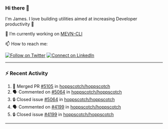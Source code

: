 ### Hi there 👋

I'm James. I love building utilities aimed at increasing Developer productivity :raised_hands: 

🔭 I’m currently working on [MEVN-CLI](https://github.com/madlabsinc/mevn-cli)

📫 How to reach me:

[![Follow on Twitter](https://img.shields.io/badge/--twitter?label=Twitter&logo=Twitter&style=social)](https://twitter.com/james_madhacks) [![Connect on LinkedIn](https://img.shields.io/badge/--linkedin?label=LinkedIn&logo=LinkedIn&style=social)](https://www.linkedin.com/in/jamesgeorge007)

---

### :zap: Recent Activity

<!--START_SECTION:activity-->
1. 🎉 Merged PR [#5105](https://github.com/hoppscotch/hoppscotch/pull/5105) in [hoppscotch/hoppscotch](https://github.com/hoppscotch/hoppscotch)
2. 🗣 Commented on [#5064](https://github.com/hoppscotch/hoppscotch/issues/5064#issuecomment-2918618194) in [hoppscotch/hoppscotch](https://github.com/hoppscotch/hoppscotch)
3. 🔒 Closed issue [#5064](https://github.com/hoppscotch/hoppscotch/issues/5064) in [hoppscotch/hoppscotch](https://github.com/hoppscotch/hoppscotch)
4. 🗣 Commented on [#4199](https://github.com/hoppscotch/hoppscotch/issues/4199#issuecomment-2918615470) in [hoppscotch/hoppscotch](https://github.com/hoppscotch/hoppscotch)
5. 🔒 Closed issue [#4199](https://github.com/hoppscotch/hoppscotch/issues/4199) in [hoppscotch/hoppscotch](https://github.com/hoppscotch/hoppscotch)
<!--END_SECTION:activity-->

---

<!--
**jamesgeorge007/jamesgeorge007** is a ✨ _special_ ✨ repository because its `README.md` (this file) appears on your GitHub profile.

Here are some ideas to get you started:

- 🌱 I’m currently learning ...
- 👯 I’m looking to collaborate on ...
- 🤔 I’m looking for help with ...
- 💬 Ask me about ...
- 😄 Pronouns: ...
- ⚡ Fun fact: ...
-->
